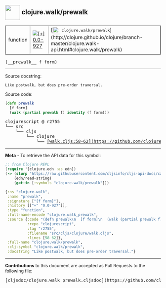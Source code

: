 ## <img width="48px" valign="middle" src="http://i.imgur.com/Hi20huC.png"> clojure.walk/prewalk

 <table border="1">
<tr>

<td>function</td>
<td><a href="https://github.com/cljsinfo/cljs-api-docs/tree/0.0-927"><img valign="middle" alt="[+] 0.0-927" src="https://img.shields.io/badge/+-0.0--927-lightgrey.svg"></a> </td>
<td>
[<img height="24px" valign="middle" src="http://i.imgur.com/1GjPKvB.png"> <samp>clojure.walk/prewalk</samp>](http://clojure.github.io/clojure/branch-master/clojure.walk-api.html#clojure.walk/prewalk)
</td>
</tr>
</table>

 <samp>
(__prewalk__ f form)<br>
</samp>

---




Source docstring:

```
Like postwalk, but does pre-order traversal.
```

Source code:

```clj
(defn prewalk
  [f form]
  (walk (partial prewalk f) identity (f form)))
```

 <pre>
clojurescript @ r2755
└── src
    └── cljs
        └── clojure
            └── <ins>[walk.cljs:58-62](https://github.com/clojure/clojurescript/blob/r2755/src/cljs/clojure/walk.cljs#L58-L62)</ins>
</pre>


---

__Meta__ - To retrieve the API data for this symbol:

```clj
;; from Clojure REPL
(require '[clojure.edn :as edn])
(-> (slurp "https://raw.githubusercontent.com/cljsinfo/cljs-api-docs/catalog/cljs-api.edn")
    (edn/read-string)
    (get-in [:symbols "clojure.walk/prewalk"]))
```

```clj
{:ns "clojure.walk",
 :name "prewalk",
 :signature ["[f form]"],
 :history [["+" "0.0-927"]],
 :type "function",
 :full-name-encode "clojure.walk_prewalk",
 :source {:code "(defn prewalk\n  [f form]\n  (walk (partial prewalk f) identity (f form)))",
          :repo "clojurescript",
          :tag "r2755",
          :filename "src/cljs/clojure/walk.cljs",
          :lines [58 62]},
 :full-name "clojure.walk/prewalk",
 :clj-symbol "clojure.walk/prewalk",
 :docstring "Like postwalk, but does pre-order traversal."}

```

---

__Contributions__ to this document are accepted as Pull Requests to the following file:

 <pre>
[cljsdoc/clojure.walk_prewalk.cljsdoc](https://github.com/cljsinfo/cljs-api-docs/blob/master/cljsdoc/clojure.walk_prewalk.cljsdoc)
</pre>

